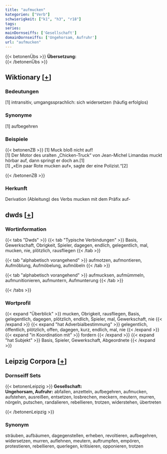 ```yaml
---
title: "aufmucken"
kategorien: ["Verb"]
schwierigkeit: ["k1", "h3", "r18"]
tags:
series:
mainDornseiffs: ['Gesellschaft']
domainDornseiffs: ['Ungehorsam, Aufruhr']
url: "aufmucken"
---
```


{{< betonenÜbs >}}
**Übersetzung:**  
{{< /betonenÜbs >}}

## Wiktionary [[+](https://de.wiktionary.org/wiki/aufmucken)]

### Bedeutungen
[1] intransitiv, umgangssprachlich: sich widersetzen (häufig erfolglos)  

### Synonyme
[1] aufbegehren  

### Beispiele
{{< betonenZB >}}
[1] Muck bloß nicht auf!  
[1] Der Motor des uralten „Chicken-Truck“ von Jean-Michel Limandas muckt hörbar auf, dann springt er doch an.[1]  
[1] „«Ein paar Rote mucken auf», sagte der eine Polizist.“[2]  

{{< /betonenZB >}}
### Herkunft
Derivation (Ableitung) des Verbs mucken mit dem Präfix auf-  



## dwds [[+](https://www.dwds.de/wb/aufmucken)]

### Wortinformation
{{< tabs "Dwds" >}}
{{< tab "Typische Verbindungen" >}}
Basis, Gewerkschaft, Obrigkeit, Spieler, dagegen, endlich, gelegentlich, mal, mucken, nie, plötzlich, rausfliegen
{{< /tab >}}

{{< tab "alphabetisch vorangehend" >}}
aufmotzen, aufmontieren, Aufmöblung, Aufmöbelung, aufmöbeln
{{< /tab >}}

{{< tab "alphabetisch vorangehend" >}}
aufmucksen, aufmümmeln, aufmunitionieren, aufmuntern, Aufmunterung
{{< /tab >}}

{{< /tabs >}}

### Wortprofil
{{< expand "Überblick" >}} mucken, Obrigkeit, rausfliegen, Basis, gelegentlich, dagegen, plötzlich, endlich, Spieler, mal, Gewerkschaft, nie {{< /expand >}}
{{< expand "hat Adverbialbestimmung" >}} gelegentlich, öffentlich, plötzlich, offen, dagegen, kurz, endlich, mal, nie {{< /expand >}}
{{< expand "in Koordination mit" >}} fordern {{< /expand >}}
{{< expand "hat Subjekt" >}} Basis, Spieler, Gewerkschaft, Abgeordnete {{< /expand >}}

## Leipzig Corpora [[+](https://corpora.uni-leipzig.de/en/res?word=aufmucken&corpusId=deu_newscrawl-public_2018)]

### Dornseiff Sets
{{< betonenLeipzig >}}
**Gesellschaft:**  
**Ungehorsam, Aufruhr:** abfallen, anzetteln, aufbegehren, aufmucken, aufstehen, ausreißen, entsetzen, losbrechen, meckern, meutern, murren, nörgeln, putschen, randalieren, rebellieren, trotzen, widerstehen, übertreten  

{{< /betonenLeipzig >}}

### Synonym
sträuben, aufbäumen, dagegenstellen, erheben, revoltieren, aufbegehren, widersetzen, murren, auflehnen, meutern, auftrumpfen, empören, protestieren, rebellieren, querlegen, kritisieren, opponieren, trotzen

